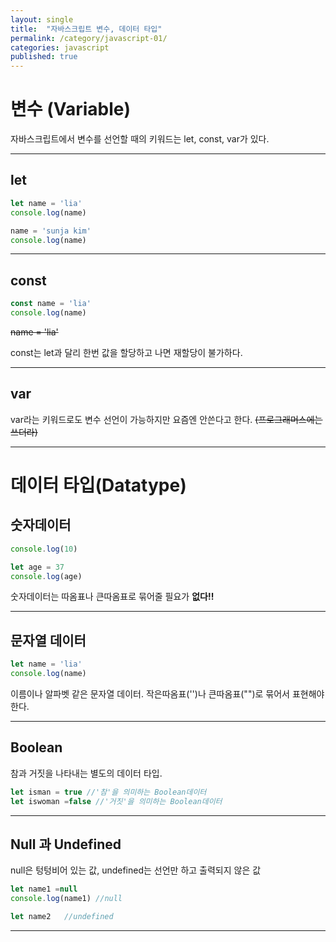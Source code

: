 ```yaml
---
layout: single
title:  "자바스크립트 변수, 데이터 타입"
permalink: /category/javascript-01/
categories: javascript
published: true
---
```


# 변수 (Variable)

자바스크립트에서 변수를 선언할 때의 키워드는 let, const, var가 있다.

---

## let

```js
let name = 'lia'
console.log(name)

name = 'sunja kim'
console.log(name)
```

---

## const

```js
const name = 'lia'
console.log(name)
```
~~name = 'lia'~~

const는 let과 달리 한번 값을 할당하고 나면 재할당이 불가하다.

---

## var

var라는 키워드로도 변수 선언이 가능하지만 요즘엔 안쓴다고 한다.
~~(프로그래머스에는 쓰더라)~~

---

# 데이터 타입(Datatype)

## 숫자데이터

```js
console.log(10)

let age = 37
console.log(age)
```

숫자데이터는 따옴표나 큰따옴표로 묶어줄 필요가 **없다!!**

---

## 문자열 데이터

```js
let name = 'lia'
console.log(name)
```

이름이나 알파벳 같은 문자열 데이터. 작은따옴표('')나 큰따옴표("")로 묶어서 표현해야한다.

---
## Boolean 

참과 거짓을 나타내는 별도의 데이터 타입.

```js
let isman = true //'참'을 의미하는 Boolean데이터
let iswoman =false //'거짓'을 의미하는 Boolean데이터
```

---

## Null 과 Undefined

null은 텅텅비어 있는 값, undefined는 선언만 하고 출력되지 않은 값

```js
let name1 =null
console.log(name1) //null

let name2   //undefined
```

---
